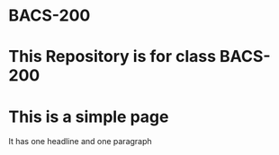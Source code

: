 # BACS-200
# This Repository is for class BACS-200
<h1> This is a simple page</h1>
<p> It has one headline and one paragraph</p>

